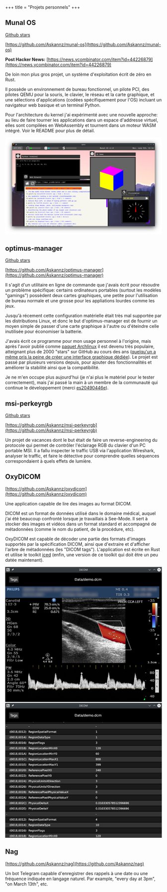 +++
title = "Projets personnels"
+++

## Munal OS

<a class="github-button" href="https://github.com/Askannz/munal-os" data-color-scheme="no-preference: light; light: light; dark: dark;" data-icon="octicon-star" data-size="large" data-show-count="true" aria-label="Star Askannz/munal-os on GitHub">Github stars</a>

[https://github.com/Askannz/munal-os](https://github.com/Askannz/munal-os)

**Post Hacker News:** [https://news.ycombinator.com/item?id=44226879](https://news.ycombinator.com/item?id=44226879)

De loin mon plus gros projet, un système d'exploitation écrit de zéro en Rust.

Il possède un environnement de bureau fonctionnel, un pilote PCI, des pilotes QEMU pour la souris, le clavier, le réseau et la carte graphique, et une sélections d'applications (codées spécifiquement pour l'OS) incluant un navigateur web basique et un terminal Python.

Pour l'architecture du kernel j'ai expérimenté avec une nouvelle approche: au lieu de faire tourner les applications dans un espace d'addresse virtuel, elles sont compilées en WebAssembly et tournent dans un moteur WASM intégré. Voir le README pour plus de détail.

![Capture d'écran de Munal OS](munal-os.png "Le bureau de Munal OS avec quelques applications")


## optimus-manager

<a class="github-button" href="https://github.com/Askannz/optimus-manager" data-color-scheme="no-preference: light; light: light; dark: dark;" data-icon="octicon-star" data-size="large" data-show-count="true" aria-label="Star Askannz/optimus-manager on GitHub">Github stars</a>

[https://github.com/Askannz/optimus-manager](https://github.com/Askannz/optimus-manager)

Il s'agit d'un utilitaire en ligne de commande que j'avais écrit pour résoudre un problème spécifique: certains ordinateurs portables (surtout les modèles "gamings") possèdent deux cartes graphiques, une petite pour l'utilisation de bureau normale et une grosse pour les appliations lourdes comme les jeux.

Jusqu'à récement cette configuration matérielle était très mal supportée par les distributions Linux, et donc le but d'optimus-manager est de fournir un moyen simple de passer d'une carte graphique à l'autre ou d'éteindre celle inutilisée pour économiser la batterie.

J'avais écrit ce programme pour mon usage personnel à l'origine, mais après l'avoir publié comme [paquet Archlinux](https://aur.archlinux.org/packages/optimus-manager-git) il est devenu très populaire, atteignant plus de 2000 "stars" sur GitHub au cours des ans ([quelqu'un a même pris la peine de créer une interface graphique dédiée](https://github.com/Shatur/optimus-manager-qt)). Le projet est passé par plusieurs versions depuis, pour ajouter des fonctionnalités et améliorer la stabilité ainsi que la compatibilité.

Je ne m'en occupe plus aujourd'hui (je n'ai plus le matériel pour le tester correctement), mais j'ai passé la main à un membre de la communauté qui continue le développement (merci [es20490446e](https://github.com/es20490446e)).


## msi-perkeyrgb

<a class="github-button" href="https://github.com/Askannz/msi-perkeyrgb" data-color-scheme="no-preference: light; light: light; dark: dark;" data-icon="octicon-star" data-size="large" data-show-count="true" aria-label="Star Askannz/msi-perkeyrgb on GitHub">Github stars</a>

[https://github.com/Askannz/msi-perkeyrgb](https://github.com/Askannz/msi-perkeyrgb)

Un projet de vacances dont le but était de faire un reverse-engineering du protocole qui permet de contrôler l'éclairage RGB du clavier d'un PC portable MSI. Il a fallu inspecter le traffic USB via l'application Wireshark, analyser le traffic, et faire le détective pour comprendre quelles séquences correspondaient à quels effets de lumière.

## OxyDICOM

[https://github.com/Askannz/oxydicom](https://github.com/Askannz/oxydicom)

Une application capable de lire des images au format DICOM.

DICOM est un format de données utilisé dans le domaine médical, auquel j'ai été beaucoup confronté lorsque je travaillais à See-Mode. Il sert à stocker des images et vidéos dans un format standard et accompagné de métadonnées (comme le nom du patient, de la procédure, etc).

OxyDICOM est capable de décoder une partie des formats d'images supportés par la spécification DICOM, ainsi que d'extraire et d'afficher l'arbre de métadonnées (les "DICOM tags"). L'application est écrite en Rust et utilise le toolkit [iced](https://github.com/iced-rs/iced) (enfin, une version de ce toolkit qui doit être un peu datée maintenant).

![Capture d'écran de OxyDICOM](oxydicom-1.png "OxyDICOM affichant l'échographie contenue dans un DICOM")
![Capture d'écran de OxyDICOM](oxydicom-2.png "OxyDICOM montrant l'arbre de métadonnées extrait du DICOM")


## Nag

[https://github.com/Askannz/nag](https://github.com/Askannz/nag)

Un bot Telegram capable d'enregistrer des rappels à une date ou une fréquence indiquée en langage naturel. Par example, "every day at 3pm", "on March 13th", etc.
